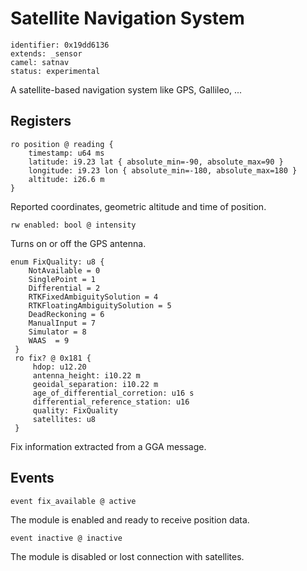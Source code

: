 # Satellite Navigation System

    identifier: 0x19dd6136
    extends: _sensor
    camel: satnav
    status: experimental

A satellite-based navigation system like GPS, Gallileo, ...

## Registers

    ro position @ reading {
        timestamp: u64 ms
        latitude: i9.23 lat { absolute_min=-90, absolute_max=90 }
        longitude: i9.23 lon { absolute_min=-180, absolute_max=180 }
        altitude: i26.6 m
    }

Reported coordinates, geometric altitude and time of position.

    rw enabled: bool @ intensity

Turns on or off the GPS antenna.

    enum FixQuality: u8 {
        NotAvailable = 0
        SinglePoint = 1
        Differential = 2
        RTKFixedAmbiguitySolution = 4
        RTKFloatingAmbiguitySolution = 5
        DeadReckoning = 6
        ManualInput = 7
        Simulator = 8
        WAAS  = 9
     }
     ro fix? @ 0x181 {
         hdop: u12.20
         antenna_height: i10.22 m
         geoidal_separation: i10.22 m
         age_of_differential_corretion: u16 s
         differential_reference_station: u16
         quality: FixQuality
         satellites: u8
     }

Fix information extracted from a GGA message.

## Events

    event fix_available @ active

The module is enabled and ready to receive position data.

    event inactive @ inactive

The module is disabled or lost connection with satellites.

